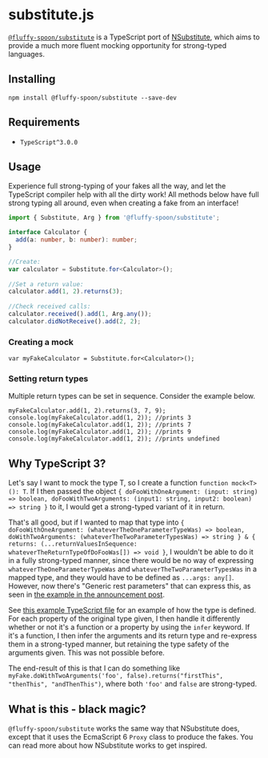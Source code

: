 # substitute.js
[`@fluffy-spoon/substitute`](https://www.npmjs.com/package/@fluffy-spoon/substitute) is a TypeScript port of [NSubstitute](http://nsubstitute.github.io), which aims to provide a much more fluent mocking opportunity for strong-typed languages.

## Installing
`npm install @fluffy-spoon/substitute --save-dev`

## Requirements
* `TypeScript^3.0.0`

## Usage
Experience full strong-typing of your fakes all the way, and let the TypeScript compiler help with all the dirty work! All methods below have full strong typing all around, even when creating a fake from an interface!

```typescript
import { Substitute, Arg } from '@fluffy-spoon/substitute';

interface Calculator {
  add(a: number, b: number): number;
}

//Create:
var calculator = Substitute.for<Calculator>();
 
//Set a return value:
calculator.add(1, 2).returns(3);
 
//Check received calls:
calculator.received().add(1, Arg.any());
calculator.didNotReceive().add(2, 2);
```

### Creating a mock
`var myFakeCalculator = Substitute.for<Calculator>();`

### Setting return types
Multiple return types can be set in sequence. Consider the example below.

```
myFakeCalculator.add(1, 2).returns(3, 7, 9);
console.log(myFakeCalculator.add(1, 2)); //prints 3
console.log(myFakeCalculator.add(1, 2)); //prints 7
console.log(myFakeCalculator.add(1, 2)); //prints 9
console.log(myFakeCalculator.add(1, 2)); //prints undefined
```

## Why TypeScript 3?
Let's say I want to mock the type T, so I create a function `function mock<T>(): T`. If I then passed the object `{ doFooWithOneArgument: (input: string) => boolean, doFooWithTwoArguments: (input1: string, input2: boolean) => string }` to it, I would get a strong-typed variant of it in return.

That's all good, but if I wanted to map that type into `{ doFooWithOneArgument: (whateverTheOneParameterTypeWas) => boolean, doWithTwoArguments: (whateverTheTwoParameterTypesWas) => string } & { returns: (...returnValuesInSequence: whateverTheReturnTypeOfDoFooWas[]) => void }`, I wouldn't be able to do it in a fully strong-typed manner, since there would be no way of expressing `whateverTheOneParameterTypeWas` and `whateverTheTwoParameterTypesWas` in a mapped type, and they would have to be defined as `...args: any[]`. However, now there's "Generic rest parameters" that can express this, as seen in [the example in the announcement post](https://github.com/Microsoft/TypeScript/wiki/What's-new-in-TypeScript#generic-rest-parameters).

See [this example TypeScript file](https://github.com/ffMathy/FluffySpoon.JavaScript.Testing/blob/master/src/Transformations.ts) for an example of how the type is defined. For each property of the original type given, I then handle it differently whether or not it's a function or a property by using the `infer` keyword. If it's a function, I then infer the arguments and its return type and re-express them in a strong-typed manner, but retaining the type safety of the arguments given. This was not possible before.

The end-result of this is that I can do something like `myFake.doWithTwoArguments('foo', false).returns("firstThis", "thenThis", "andThenThis")`, where both `'foo'` and `false` are strong-typed.

## What is this - black magic?
`@fluffy-spoon/substitute` works the same way that NSubstitute does, except that it uses the EcmaScript 6 `Proxy` class to produce the fakes. You can read more about how NSubstitute works to get inspired.

